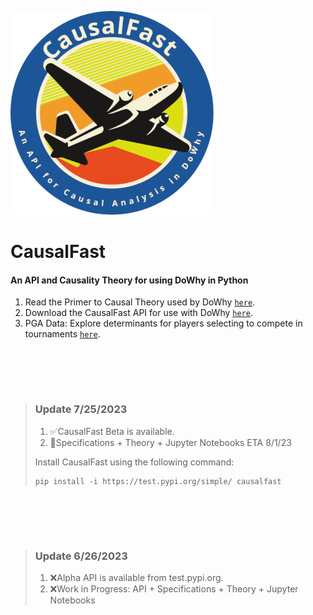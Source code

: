 ![alt text](https://raw.githubusercontent.com/TejuOye/CausalFast/main/api/images/new-logo.png "CausalFast")
# CausalFast
#### An API and Causality Theory for using DoWhy in Python

1.   Read the Primer to Causal Theory used by DoWhy [`here`](https://github.com/TejuOye/CausalFast/blob/main/CausalTheory.md).
2.   Download the CausalFast API for use with DoWhy [`here`](https://test.pypi.org/project/causalfast/).
3.   PGA Data: Explore determinants for players selecting to compete in tournaments [`here`](https://github.com/TejuOye/CausalFast/blob/main/PGA-data.md).


<br>


<br><br>
>  ### Update 7/25/2023
> 
> 1.   :white_check_mark:CausalFast Beta is available.
> 2.   :triangular_flag_on_post:Specifications + Theory + Jupyter Notebooks ETA 8/1/23
> 
> Install CausalFast using the following command:
> 
>     pip install -i https://test.pypi.org/simple/ causalfast
>
<br>

<br><br>
>  ### Update 6/26/2023
> 
> 1.   :x:Alpha API is available from test.pypi.org.
> 2.   :x:Work in Progress: API + Specifications + Theory + Jupyter Notebooks
>
<br>
